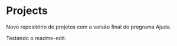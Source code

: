 # Projects
Novo repositório de projetos
com a versão final do programa Ajuda.

Testando o readme-edit.
